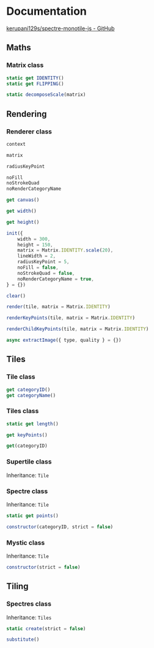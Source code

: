 # Documentation

[kerupani129s/spectre-monotile-js - GitHub](https://github.com/kerupani129s/spectre-monotile-js)

## Maths

### Matrix class

```javascript
static get IDENTITY()
static get FLIPPING()

static decomposeScale(matrix)
```

## Rendering

### Renderer class

```javascript
context

matrix

radiusKeyPoint

noFill
noStrokeQuad
noRenderCategoryName

get canvas()

get width()

get height()

init({
	width = 300,
	height = 150,
	matrix = Matrix.IDENTITY.scale(20),
	lineWidth = 2,
	radiusKeyPoint = 5,
	noFill = false,
	noStrokeQuad = false,
	noRenderCategoryName = true,
} = {})

clear()

render(tile, matrix = Matrix.IDENTITY)

renderKeyPoints(tile, matrix = Matrix.IDENTITY)

renderChildKeyPoints(tile, matrix = Matrix.IDENTITY)

async extractImage({ type, quality } = {})
```

## Tiles

### Tile class

```javascript
get categoryID()
get categoryName()
```

### Tiles class

```javascript
static get length()

get keyPoints()

get(categoryID)
```

### Supertile class

Inheritance: `Tile`

### Spectre class

Inheritance: `Tile`

```javascript
static get points()

constructor(categoryID, strict = false)
```

### Mystic class

Inheritance: `Tile`

```javascript
constructor(strict = false)
```

## Tiling

### Spectres class

Inheritance: `Tiles`

```javascript
static create(strict = false)

substitute()
```
